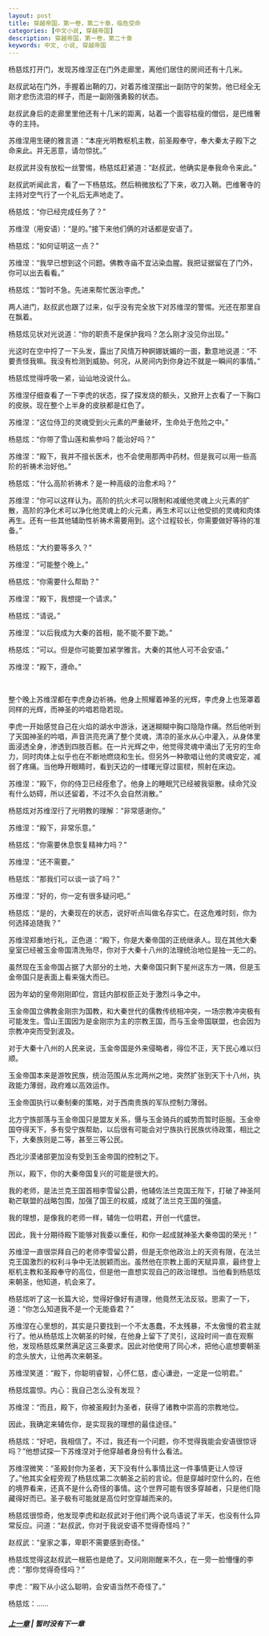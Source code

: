 ```yaml
---
layout: post
title: 穿越帝国，第一卷，第二十章，临危受命
categories: [中文小说, 穿越帝国]
description: 穿越帝国，第一卷，第二十章
keywords: 中文, 小说, 穿越帝国
---
```


杨慈炫打开门，发现苏维涅正在门外走廊里，离他们居住的房间还有十几米。

赵叔武站在门外，手握着出鞘的刀，对着苏维涅摆出一副防守的架势。他已经全无刚才悲伤流泪的样子，而是一副刚强勇毅的状态。

赵叔武身后的走廊里里他还有十几米的距离，站着一个面容枯瘦的僧侣，是巴维奢寺的主持。

苏维涅用生硬的雅言道：“本座光明教枢机主教，前圣殿奉守，奉大秦太子殿下之命来此。并无恶意，请勿惊扰。”

赵叔武并没有放松一丝警惕，杨慈炫赶紧道：“赵叔武，他确实是奉我命令来此。”

赵叔武听闻此言，看了一下杨慈炫。然后稍微放松了下来，收刀入鞘。巴维奢寺的主持对空气行了一个礼后无声地走了。

杨慈炫：“你已经完成任务了？”

苏维涅（用安语）：“是的。”接下来他们俩的对话都是安语了。

杨慈炫：“如何证明这一点？”

苏维涅：“我早已想到这个问题。佛教寺庙不宜沾染血腥。我把证据留在了门外，你可以出去看看。”

杨慈炫：“暂时不急。先进来帮忙医治李虎。”

两人进门，赵叔武也跟了过来，似乎没有完全放下对苏维涅的警惕。光还在那里自在飘着。

杨慈炫见状对光说道：“你的职责不是保护我吗？怎么刚才没见你出现。”

光这时在空中捋了一下头发，露出了风情万种婀娜妩媚的一面，歉意地说道：“不要责怪我嘛。我没有检测到威胁。何况，从房间内到你身边不就是一瞬间的事情。”

杨慈炫觉得呼吸一紧，讪讪地没说什么。

苏维涅仔细查看了一下李虎的状态，探了探发烧的额头，又掀开上衣看了一下胸口的皮肤。现在整个上半身的皮肤都是红色了。

苏维涅：“这位侍卫的灵魂受到火元素的严重破坏，生命处于危险之中。”

杨慈炫：“你带了雪山莲和紫参吗？能治好吗？”

苏维涅：“殿下，我并不擅长医术，也不会使用那两中药材。但是我可以用一些高阶的祈祷术治好他。”

杨慈炫：“什么高阶祈祷术？是一种高级的治愈术吗？”

苏维涅：“你可以这样认为。高阶的抗火术可以限制和减缓他灵魂上火元素的扩散，高阶的净化术可以净化他灵魂上的火元素，再生术可以让他受损的灵魂和肉体再生。还有一些其他辅助性祈祷术需要用到。这个过程较长，你需要做好等待的准备。”

杨慈炫：“大约要等多久？”

苏维涅：“可能整个晚上。”

杨慈炫：“你需要什么帮助？”

苏维涅：“殿下，我想提一个请求。”

杨慈炫：“请说。”

苏维涅：“以后我成为大秦的首相，能不能不要下跪。”

杨慈炫：“可以。但是你可能要加紧学雅言。大秦的其他人可不会安语。”

苏维涅：“殿下，遵命。”

<br>

整个晚上苏维涅都在李虎身边祈祷。他身上照耀着神圣的光辉，李虎身上也笼罩着同样的光辉，而神圣的吟唱若隐若现。

李虎一开始感觉自己在火焰的湖水中游泳，迷迷糊糊中胸口隐隐作痛。然后他听到了天国神圣的吟唱，声音洪亮充满了整个灵魂，清凉的圣水从心中灌入，从身体里面浸透全身，渗透到四肢百骸。在一片光辉之中，他觉得灵魂中涌出了无穷的生命力，同时肉体上似乎也在不断地燃烧和生长。但另外一种歌唱让他的灵魂安定，减弱了疼痛。当他睁开眼睛时，看到天边的一缕曙光穿过窗棂，照射在床边。

苏维涅：“殿下，你的侍卫已经痊愈了。他身上的睡眠咒已经被我驱散。续命咒没有什么妨碍，所以还留着，不过不久会自然消散。”

杨慈炫对苏维涅行了光明教的理解：“非常感谢你。”

苏维涅：“殿下，非常乐意。”

杨慈炫：“你需要休息恢复精神力吗？”

苏维涅：“还不需要。”

杨慈炫：“那我们可以谈一谈了吗？”

苏维涅：“好的，你一定有很多疑问吧。”

杨慈炫：“是的，大秦现在的状态，说好听点叫做名存实亡。在这危难时刻，你为何选择追随我？”

苏维涅郑重地行礼，正色道：“殿下，你是大秦帝国的正统继承人。现在其他大秦皇室已经被玉金帝国清洗殆尽，你对于大秦十八州的法理统治地位是独一无二的。

虽然现在玉金帝国占据了大部分的土地，大秦帝国只剩下星州这东方一隅，但是玉金帝国只是表面上看来强大而已。

因为年幼的皇帝刚刚即位，宫廷内部权臣正处于激烈斗争之中。

玉金帝国立佛教金刚宗为国教，和大秦世代的儒教传统相冲突，一场宗教冲突极有可能发生。雪山王国因为是金刚宗为主的宗教王国，而与玉金帝国联盟，也会因为宗教冲突而受到波及。

对于大秦十八州的人民来说，玉金帝国是外来侵略者，得位不正，天下民心难以归顺。

玉金帝国本来是游牧民族，统治范围从东北两州之地，突然扩张到天下十八州，执政能力薄弱，政府难以高效运作。

玉金帝国执行以秦制秦的策略，对于西南贵族的军队控制力薄弱。

北方宁族部落与玉金帝国只是盟友关系，慑与玉金骑兵的威势而暂时臣服。玉金帝国夺得天下，多有受宁族帮助，以后很有可能会对宁族执行民族优待政策，相比之下，大秦族则是二等，甚至三等公民。

西北沙漠诸部更加没有受到玉金帝国的控制之下。

所以，殿下，你的大秦帝国复兴的可能是很大的。

我的老师，是法兰克王国首相李雪留公爵，他辅佐法兰克国王陛下，打破了神圣阿勒芒联盟的战略包围，加强了国王的权威，成就了法兰克王国的强盛。

我的理想，是像我的老师一样，辅佐一位明君，开创一代盛世。

因此，我十分期待殿下能够对我委以重任，和你一起成就神圣大秦帝国的荣光！”

苏维涅一直很崇拜自己的老师李雪留公爵，但是无奈他政治上的天资有限，在法兰克王国激烈的权利斗争中无法脱颖而出。虽然他在宗教上面的天赋异禀，最终登上枢机主教和圣殿奉守的高位，但是他一直想实现自己的政治理想。当他看到杨慈炫来朝圣，他知道，机会来了。

杨慈炫听了这一长篇大论，觉得好像好有道理，他竟然无法反驳。思索了一下，道：“你怎么知道我不是一个无能昏君？”

苏维涅在心里想的，其实是只要找到一个不太愚蠢，不太残暴，不太傲慢的君主就行了。他从杨慈炫上次朝圣的时候，在他身上留下了灵引，这段时间一直在观察他，发现杨慈炫果然满足这三条要求。因此对他使用了同心术，把他心底想要朝圣的念头放大，让他再次来朝圣。

苏维涅笑道：“殿下，你聪明睿智，心怀仁慈，虚心谦逊，一定是一位明君。”

杨慈炫震惊。内心：我自己怎么没有发现？

苏维涅：“而且，殿下，你被圣殿封为圣者，获得了诸教中崇高的宗教地位。

因此，我确定来辅佐你，是实现我的理想的最佳途径。”

杨慈炫：“好吧，我相信了。不过，我还有一个问题，你不觉得我能会安语很惊讶吗？”他想试探一下苏维涅对于他穿越者身份有什么看法。

苏维涅微笑：“圣殿封你为圣者，天下没有什么事情比这一件事情更让人惊讶了。”他其实全程旁观了杨慈炫第二次朝圣之前的言论。但是穿越时空什么的，在他的境界看来，还真不是什么奇怪的事情。这个世界可能有很多穿越者，只是他们隐藏得好而已。圣子极有可能就是高位时空穿越而来的。

杨慈炫很惊奇，他发现李虎和赵叔武对于他们两个说鸟语说了半天，也没有什么异常反应。问道：“赵叔武，你对于我说安语不觉得奇怪吗？”

赵叔武：“皇家之事，卑职不需要感到奇怪。”

杨慈炫觉得这赵叔武一根筋也是绝了。又问刚刚醒来不久，在一旁一脸懵懂的李虎：“那你觉得奇怪吗？”

李虎：“殿下从小这么聪明，会安语当然不奇怪了。”

杨慈炫：……

##### [上一章](/2020/03/19/TimeTravellerEmpire-1-19/) | 暂时没有下一章
